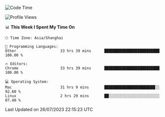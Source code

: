<!--START_SECTION:waka-->
![Code Time](http://img.shields.io/badge/Code%20Time-971%20hrs%2031%20mins-blue)

![Profile Views](http://img.shields.io/badge/Profile%20Views-0-blue)

📊 **This Week I Spent My Time On** 

```text
🕑︎ Time Zone: Asia/Shanghai

💬 Programming Languages: 
Other                    33 hrs 39 mins      █████████████████████████   100.00 % 

🔥 Editors: 
Chrome                   33 hrs 39 mins      █████████████████████████   100.00 % 

💻 Operating System: 
Mac                      31 hrs 9 mins       ███████████████████████░░   92.60 % 
Linux                    2 hrs 29 mins       ██░░░░░░░░░░░░░░░░░░░░░░░   07.40 % 
```


 Last Updated on 26/07/2023 22:15:23 UTC
<!--END_SECTION:waka-->